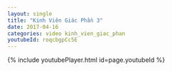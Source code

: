 ```yaml
---
layout: single
title: "Kinh Viên Giác Phần 3"
date: 2017-04-16
categories: video kinh_vien_giac_phan
youtubeId: roqcbgpCc5E
---
```


{% include youtubePlayer.html id=page.youtubeId %}